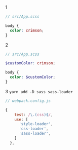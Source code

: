 1
```scss
// src/App.scss

body {
  color: crimson;
}
```

2
```scss
// src/App.scss

$customColor: crimson;

body {
  color: $customColor;
}
```

3
`yarn add -D sass sass-loader`

```javascript
// webpack.config.js

{
    test: /\.(css)$/,
    use: [
      'style-loader',
      'css-loader',
      'sass-loader',
    ]
  },
```
